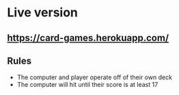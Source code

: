 Live version
=============
https://card-games.herokuapp.com/
----------------------------
Rules
----------------------------
- The computer and player operate off of their own deck
- The computer will hit until their score is at least 17
